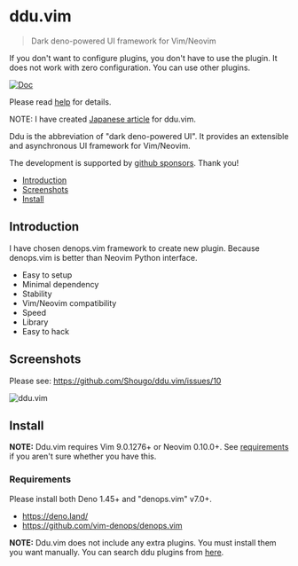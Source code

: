 # ddu.vim

> Dark deno-powered UI framework for Vim/Neovim

If you don't want to configure plugins, you don't have to use the plugin. It
does not work with zero configuration. You can use other plugins.

[![Doc](https://img.shields.io/badge/doc-%3Ah%20ddu-orange.svg)](doc/ddu.txt)

Please read [help](doc/ddu.txt) for details.

NOTE: I have created
[Japanese article](https://zenn.dev/shougo/articles/ddu-vim-beta) for ddu.vim.

Ddu is the abbreviation of "dark deno-powered UI". It provides an extensible and
asynchronous UI framework for Vim/Neovim.

The development is supported by
[github sponsors](https://github.com/sponsors/Shougo/). Thank you!

<!-- vim-markdown-toc GFM -->

- [Introduction](#introduction)
- [Screenshots](#screenshots)
- [Install](#install)

<!-- vim-markdown-toc -->

## Introduction

I have chosen denops.vim framework to create new plugin. Because denops.vim is
better than Neovim Python interface.

- Easy to setup
- Minimal dependency
- Stability
- Vim/Neovim compatibility
- Speed
- Library
- Easy to hack

## Screenshots

Please see: https://github.com/Shougo/ddu.vim/issues/10

![ddu.vim](https://user-images.githubusercontent.com/41495/154783539-469f773a-ab05-437e-9827-9cc6d1444f80.png)

## Install

**NOTE:** Ddu.vim requires Vim 9.0.1276+ or Neovim 0.10.0+. See
[requirements](#requirements) if you aren't sure whether you have this.

### Requirements

Please install both Deno 1.45+ and "denops.vim" v7.0+.

- <https://deno.land/>
- <https://github.com/vim-denops/denops.vim>

**NOTE:** Ddu.vim does not include any extra plugins. You must install them you
want manually. You can search ddu plugins from
[here](https://github.com/topics/ddu-vim).
